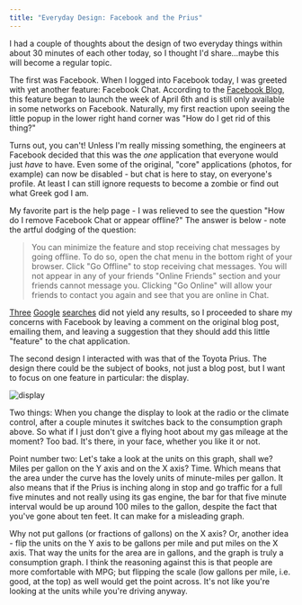 ```yaml
---
title: "Everyday Design: Facebook and the Prius"
---
```

I had a couple of thoughts about the design of two everyday things within about 30 minutes of each other today, so I thought I'd share...maybe this will become a regular topic.

The first was Facebook. When I logged into Facebook today, I was greeted with yet another feature: Facebook Chat. According to the [Facebook Blog][1], this feature began to launch the week of April 6th and is still only available in some networks on Facebook. Naturally, my first reaction upon seeing the little popup in the lower right hand corner was "How do I get rid of this thing?"
	
Turns out, you can't! Unless I'm really missing something, the engineers at Facebook decided that this was the *one* application that everyone would just *have* to have. Even some of the original, "core" applications (photos, for example) can now be disabled - but chat is here to stay, on everyone's profile. At least I can still ignore requests to become a zombie or find out what Greek god I am.

My favorite part is the help page - I was relieved to see the question "How do I remove Facebook Chat or appear offline?" The answer is below - note the artful dodging of the question:

>You can minimize the feature and stop receiving chat messages by going offline. To do so, open the chat menu in the bottom right of your browser. Click "Go Offline" to stop receiving chat messages. You will not appear in any of your friends "Online Friends" section and your friends cannot message you. Clicking "Go Online" will allow your friends to contact you again and see that you are online in Chat.

[Three][2] [Google][3] [searches][4] did not yield any results, so I proceeded to share my concerns with Facebook by leaving a comment on the original blog post, emailing them, and leaving a suggestion that they should add this little "feature" to the chat application.
	
The second design I interacted with was that of the Toyota Prius. The design there could be the subject of books, not just a blog post, but I want to focus on one feature in particular: the display.

![display](http://1.bp.blogspot.com/_I4LhiTRUeNQ/SAkJxVt4-0I/AAAAAAAAD7c/PD33sAaavHg/s320/consumption.jpg)

Two things: When you change the display to look at the radio or the climate control, after a couple minutes it switches back to the consumption graph above. So what if I just don't give a flying hoot about my gas mileage at the moment? Too bad. It's there, in your face, whether you like it or not.

Point number two: Let's take a look at the units on this graph, shall we? Miles per gallon on the Y axis and on the X axis? Time. Which means that the area under the curve has the lovely units of minute-miles per gallon. It also means that if the Prius is inching along in stop and go traffic for a full five minutes and not really using its gas engine, the bar for that five minute interval would be up around 100 miles to the gallon, despite the fact that you've gone about ten feet. It can make for a misleading graph.

Why not put gallons (or fractions of gallons) on the X axis? Or, another idea - flip the units on the Y axis to be gallons per mile and put miles on the X axis. That way the units for the area are in gallons, and the graph is truly a consumption graph. I think the reasoning against this is that people are more comfortable with MPG; but flipping the scale (low gallons per mile, i.e. good, at the top) as well would get the point across. It's not like you're looking at the units while you're driving anyway.

[1]: http://blog.facebook.com/blog.php?post=12811122130
[2]: http://www.google.com/search?q=how+do+I+disable+facebook+chat&ie=utf-8&oe=utf-8&aq=t&rls=org.mozilla:en-US:official&client=firefox-a
[3]: http://www.google.com/search?q=disable+facebook+chat&ie=utf-8&oe=utf-8&aq=t&rls=org.mozilla:en-US:official&client=firefox-a
[4]: http://www.google.com/search?hl=en&client=firefox-a&rls=org.mozilla%3Aen-US%3Aofficial&hs=M9H&q=remove+facebook+chat&btnG=Search
